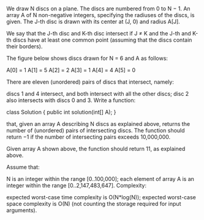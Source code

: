 


###

We draw N discs on a plane.
The discs are numbered from 0 to N − 1.
An array A of N non-negative integers, specifying the radiuses of the discs, is given.
The J-th disc is drawn with its center at (J, 0) and radius A[J].

We say that the J-th disc and K-th disc intersect if J ≠ K and the J-th and K-th discs have at least one common point (assuming that the discs contain their borders).

The figure below shows discs drawn for N = 6 and A as follows:

  A[0] = 1
  A[1] = 5
  A[2] = 2
  A[3] = 1
  A[4] = 4
  A[5] = 0


There are eleven (unordered) pairs of discs that intersect, namely:

discs 1 and 4 intersect, and both intersect with all the other discs;
disc 2 also intersects with discs 0 and 3.
Write a function:

class Solution { public int solution(int[] A); }

that, given an array A describing N discs as explained above,
returns the number of (unordered) pairs of intersecting discs.
The function should return −1 if the number of intersecting pairs exceeds 10,000,000.

Given array A shown above, the function should return 11, as explained above.

Assume that:

N is an integer within the range [0..100,000];
each element of array A is an integer within the range [0..2,147,483,647].
Complexity:

expected worst-case time complexity is O(N*log(N));
expected worst-case space complexity is O(N) (not counting the storage required for input arguments).